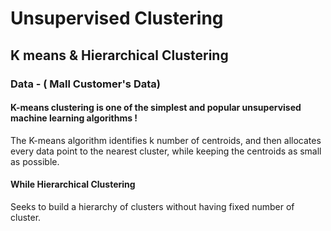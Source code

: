 
# Unsupervised  Clustering 

## K means &  Hierarchical Clustering 

### Data - ( Mall Customer's Data)

#### K-means clustering is one of the simplest and popular unsupervised machine learning algorithms ! 

The K-means algorithm identifies k number of centroids, and then allocates every data point to the nearest cluster, while keeping the centroids as small as possible.

#### While Hierarchical Clustering

Seeks to build a hierarchy of clusters without having fixed number of cluster.

